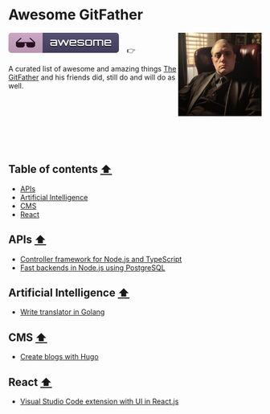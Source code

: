 # Awesome GitFather

<a href="https://www.linkedin.com/in/marcel-kloubert-410013282/"><img align="right" src="./assets/images/gitfather-avatar.jpg" alt="awesome-gitfather" title="awesome-gitfather" width="33%" /></a>

![Awesome](./assets/images/awesome-icon.svg)&nbsp;&nbsp;&nbsp; 👉

A curated list of awesome and amazing things [The GitFather](https://www.linkedin.com/in/marcel-kloubert-410013282/) and his friends did, still do and will do as well.

<br /><br /><br /><br /><br /><br />

## Table of contents [⬆](#awesome-gitfather)

- [APIs](#apis-)
- [Artificial Intelligence](#artificial-intelligence-)
- [CMS](#cms-)
- [React](#react-)

## APIs [⬆](#table-of-contents-)

- [Controller framework for Node.js and TypeScript](https://blog.kloubert.dev/posts/controller-framework-for-nodejs-and-typescript/)
- [Fast backends in Node.js using PostgreSQL](https://blog.kloubert.dev/posts/fast-backends-in-nodejs-using-postgresql/)

## Artificial Intelligence [⬆](#table-of-contents-)

- [Write translator in Golang](https://blog.kloubert.dev/posts/write-translator-in-golang/)

## CMS [⬆](#table-of-contents-)

- [Create blogs with Hugo](https://blog.kloubert.dev/posts/create-blogs-with-hugo/)

## React [⬆](#table-of-contents-)

- [Visual Studio Code extension with UI in React.js](https://blog.kloubert.dev/posts/vscode-extension-with-ui-in-react/)
